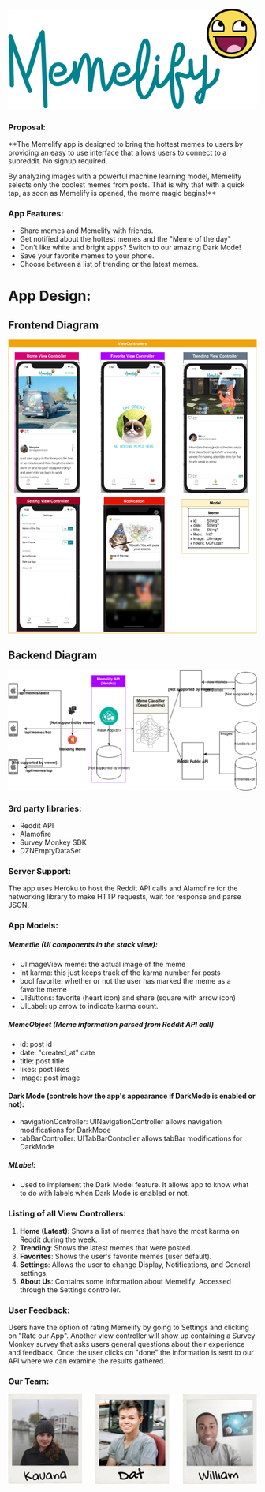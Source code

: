 ![pic](https://github.com/ECS189E/Memelify/blob/master/images/Memelify-transparent.png)

### Proposal:

**The Memelify app is designed to bring the hottest memes to users by providing
an easy to use interface that allows users to connect to a subreddit. No signup
required.

By analyzing images with a powerful machine learning model, Memelify
selects only the coolest memes from posts. That is why that with a quick tap,
as soon as Memelify is opened, the meme magic begins!**

### App Features:
- Share memes and Memelify with friends.
- Get notified about the hottest memes and the "Meme of the day"
- Don't like white and bright apps? Switch to our amazing Dark Mode!
- Save your favorite memes to your phone.
- Choose between a list of trending or the latest memes.

# App Design:

## Frontend Diagram

<img src="./images/frontend_diagram.svg">

## Backend Diagram

<img src="./backend/backend_diagram.svg">


### 3rd party libraries:

- Reddit API
- Alamofire
- Survey Monkey SDK
- DZNEmptyDataSet

### Server Support:

The app uses Heroku to host the Reddit API calls and Alamofire for the
networking library to make HTTP requests, wait for response and parse JSON.

### App Models:

##### Memetile (UI components in the stack view):

- UIImageView meme: the actual image of the meme
- Int karma: this just keeps track of the karma number for posts
- bool favorite: whether or not the user has marked the meme as a favorite meme
- UIButtons: favorite (heart icon) and share (square with arrow icon)
- UILabel: up arrow to indicate karma count.

##### MemeObject (Meme information parsed from Reddit API call)
- id: post id
- date: "created_at" date
- title: post title
- likes: post likes
- image: post image

#### Dark Mode (controls how the app's appearance if DarkMode is enabled or not):

- navigationController: UINavigationController allows navigation modifications
  for DarkMode
- tabBarController: UITabBarController allows tabBar modifications for DarkMode

##### MLabel:
- Used to implement the Dark Model feature. It allows app to know what to do
  with labels when Dark Mode is enabled or not.

### Listing of all View Controllers:

1. **Home (Latest)**: Shows a list of memes that have the most karma on Reddit
   during the week.
2. **Trending**: Shows the latest memes that were posted.
3. **Favorites**: Shows the user's favorite memes (user default).
4. **Settings**: Allows the user to change Display, Notifications, and General
   settings.
5. **About Us**: Contains some information about Memelify. Accessed through the
   Settings controller.

### User Feedback:

Users have the option of rating Memelify by going to Settings and clicking on
"Rate our App". Another view controller will show up containing a Survey Monkey
survey that asks users general questions about their experience and feedback.
Once the user clicks on "done" the information is sent to our API where we can
examine the results gathered.

### Our Team:

![pic](https://github.com/ECS189E/Memelify/blob/master/images/team.png)
